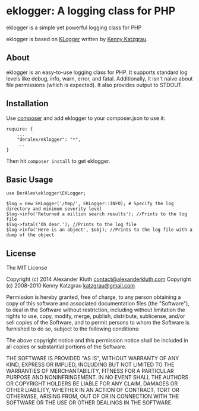 # eklogger: A logging class for PHP

eklogger is a simple yet powerful logging class for PHP

eklogger is based on [KLogger](https://github.com/katzgrau/Klogger) written by
[Kenny Katzgrau](http://codefury.net/projects/klogger/).

## About

eklogger is an easy-to-use logging class for PHP. It supports standard log levels
like debug, info, warn, error, and fatal. Additionally, it isn't naive about
file permissions (which is expected). It also provides output to STDOUT.


## Installation

Use [composer](http://getcomposer.org) and add eklogger to your composer.json to use it:

    require: {
        ...
        "deralex/eklogger": "*",
        ...
    }

Then hit `composer install` to get eklogger.

## Basic Usage

    use DerAlex\eklogger\EKLogger;

    $log = new EKLogger('/tmp/', EKLogger::INFO); # Specify the log directory and minimum severity level
    $log->info('Returned a million search results'); //Prints to the log file
    $log->fatal('Oh dear.'); //Prints to the log file
    $log->info('Here is an object', $obj); //Prints to the log file with a dump of the object


## License

The MIT License

Copyright (c) 2014 Alexander Kluth <contact@alexanderkluth.com>
Copyright (c) 2008-2010 Kenny Katzgrau <katzgrau@gmail.com>

Permission is hereby granted, free of charge, to any person obtaining a copy
of this software and associated documentation files (the "Software"), to deal
in the Software without restriction, including without limitation the rights
to use, copy, modify, merge, publish, distribute, sublicense, and/or sell
copies of the Software, and to permit persons to whom the Software is
furnished to do so, subject to the following conditions:

The above copyright notice and this permission notice shall be included in
all copies or substantial portions of the Software.

THE SOFTWARE IS PROVIDED "AS IS", WITHOUT WARRANTY OF ANY KIND, EXPRESS OR
IMPLIED, INCLUDING BUT NOT LIMITED TO THE WARRANTIES OF MERCHANTABILITY,
FITNESS FOR A PARTICULAR PURPOSE AND NONINFRINGEMENT. IN NO EVENT SHALL THE
AUTHORS OR COPYRIGHT HOLDERS BE LIABLE FOR ANY CLAIM, DAMAGES OR OTHER
LIABILITY, WHETHER IN AN ACTION OF CONTRACT, TORT OR OTHERWISE, ARISING FROM,
OUT OF OR IN CONNECTION WITH THE SOFTWARE OR THE USE OR OTHER DEALINGS IN
THE SOFTWARE.
